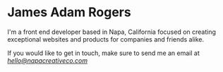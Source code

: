 # James Adam Rogers
I'm a front end developer based in Napa, California focused on creating exceptional websites and products for companies and friends alike.

If you would like to get in touch, make sure to send me an email at
*hello@napacreativeco.com*